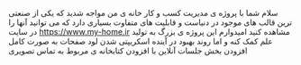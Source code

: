 سلام شما با پروژه ی مدیریت کسب و کار خانه ی من مواجه شدید که یکی از صنعتی ترین قالب های موجود در دنیاست و قابلیت های متفاوت بسیاری دارد که می توانید آنها را در سایت 
https://www.my-home.ir
مشاهده کنید
امیدوارم این پروژه ی بزرگ به تولید علم کمک کنه
و اما روند بهبود در آینده
اسکریپتی شدن لود صفحات به صورت کامل
افزودن بخش جلسات آنلاین با افزودن کتابخانه ی مربوط به تماس تصویری
